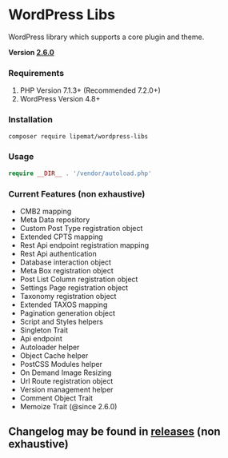 # WordPress Libs
WordPress library which supports a core plugin and theme.

**Version [2.6.0](https://github.com/lipemat/wordpress-lipe-libs/releases/tag/2.6.0)**

### Requirements
1. PHP Version 7.1.3+ (Recommended 7.2.0+)
2. WordPress Version 4.8+ 


### Installation
``` sh 
composer require lipemat/wordpress-libs
```
### Usage

``` php
require __DIR__ . '/vendor/autoload.php'
```

### Current Features (non exhaustive)
* CMB2 mapping
* Meta Data repository
* Custom Post Type registration object
* Extended CPTS mapping
* Rest Api endpoint registration mapping
* Rest Api authentication
* Database interaction object
* Meta Box registration object
* Post List Column registration object
* Settings Page registration object
* Taxonomy registration object
* Extended TAXOS mapping
* Pagination generation object
* Script and Styles helpers
* Singleton Trait
* Api endpoint
* Autoloader helper
* Object Cache helper
* PostCSS Modules helper
* On Demand Image Resizing
* Url Route registration object
* Version management helper
* Comment Object Trait
* Memoize Trait (@since 2.6.0)

## Changelog may be found in [releases](https://github.com/lipemat/wordpress-libs/releases) (non exhaustive)







